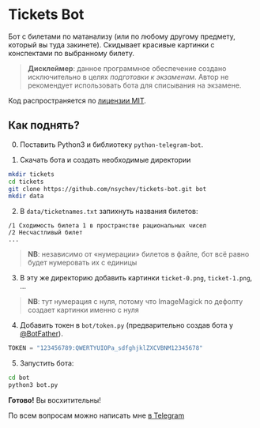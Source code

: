 # Tickets Bot

Бот с билетами по матанализу (или по любому другому предмету, который вы туда закинете). 
Скидывает красивые картинки с конспектами по выбранному билету.

> **Дисклеймер**: данное программное обеспечение создано исключительно в целях *подготовки к экзаменам*.
> Автор не рекомендует использовать бота для списывания на экзамене.

Код распространяется по [лицензии MIT](LICENSE).

## Как поднять?

0. Поставить Python3 и библиотеку `python-telegram-bot`.

1. Скачать бота и создать необходимые директории

```bash
mkdir tickets
cd tickets
git clone https://github.com/nsychev/tickets-bot.git bot
mkdir data
```

2. В `data/ticketnames.txt` запихнуть названия билетов:

```
/1 Сходимость билета 1 в пространстве рациональных чисел
/2 Несчастливый билет
...
```

> **NB**: независимо от «нумерации» билетов в файле, бот всё равно будет нумеровать их с единицы

3. В эту же директорию добавить картинки `ticket-0.png`, `ticket-1.png`, …

> **NB**: тут нумерация с нуля, потому что ImageMagick по дефолту создает картинки именно с нуля

4. Добавить токен в `bot/token.py` (предварительно создав бота у [@BotFather](https://t.me/BotFather)).

```python
TOKEN = "123456789:QWERTYUIOPa_sdfghjklZXCVBNM12345678"
```

5. Запустить бота:

```bash
cd bot
python3 bot.py
```

**Готово!** Вы восхитительны!

По всем вопросам можно написать мне [в Telegram](https://t.me/nsychev)
